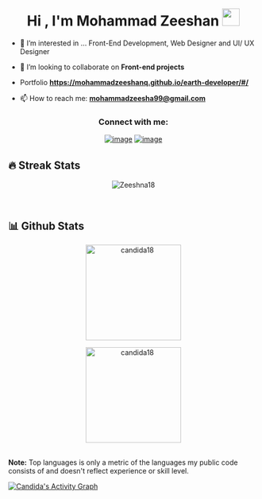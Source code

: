   <h1 align="center">Hi , I'm Mohammad Zeeshan <img src="https://media.giphy.com/media/hvRJCLFzcasrR4ia7z/giphy.gif" width="35"></h1>
  
- 🌱 I’m interested in ... Front-End Development, Web Designer and UI/ UX Designer

- 👯 I’m looking to collaborate on **Front-end projects**

- Portfolio **https://mohammadzeeshanq.github.io/earth-developer/#/**

- 📫 How to reach me: **mohammadzeesha99@gmail.com**

<h3 align="center">Connect with me:</h3>
<div align="center" style='margin-bottom:2rem;'>

[![image](https://img.shields.io/badge/LinkedIn-0077B5?style=for-the-badge&logo=linkedin&logoColor=white)](https://www.linkedin.com/in/mohammad-zeeshan-dev/)
[![image](https://img.shields.io/badge/Gmail-D14836?style=for-the-badge&logo=gmail&logoColor=white)](mailto:mohammadzeesha99@gmail.com)
  
</div>


  

## 🔥 Streak Stats

<p align="center"><img align="center" src="https://github-readme-streak-stats.herokuapp.com/?user=MohammadZeeshanQ&theme=algolia" alt="Zeeshna18" /></p>



<br/>

## 📊 Github Stats

  <p align="center">
    <a href="https://github.com/Candida18"><img align="center" src="https://github-readme-stats.vercel.app/api?username=candida18&show_icons=true&locale=en&theme=algolia" alt="candida18" height="192px"/></a>
	</p>
	<p  align="center">
	  <img src="https://github-readme-stats.vercel.app/api/top-langs?username=candida18&show_icons=true&locale=en&layout=compact&theme=algolia" alt="candida18" height="192px"/>
	</p>
  <br/>
  <b>Note:</b> Top languages is only a metric of the languages my public code consists of and doesn't reflect experience or skill level.
  </p>


   <a href="https://github.com/Candida18"><img alt="Candida's Activity Graph" src="https://activity-graph.herokuapp.com/graph?username=MohammadZeeshanQ&custom_title=Mohammad%20Zeeshan's%20Contribution%20Graph&theme=react-dark" /></a>
  <br/>



<br/>

